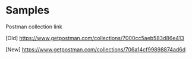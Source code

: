 # Samples

Postman collection link

[Old] https://www.getpostman.com/collections/7000cc5aeb583d86e413

[New] https://www.getpostman.com/collections/706a14cf99898874ad6d

